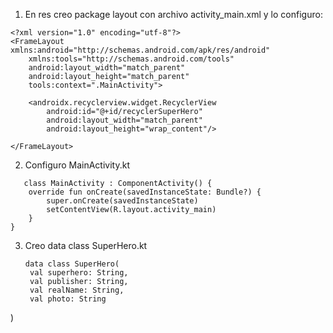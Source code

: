 1. En res creo package layout con archivo activity_main.xml y lo configuro:

```
<?xml version="1.0" encoding="utf-8"?>
<FrameLayout xmlns:android="http://schemas.android.com/apk/res/android"
    xmlns:tools="http://schemas.android.com/tools"
    android:layout_width="match_parent"
    android:layout_height="match_parent"
    tools:context=".MainActivity">

    <androidx.recyclerview.widget.RecyclerView
        android:id="@+id/recyclerSuperHero"
        android:layout_width="match_parent"
        android:layout_height="wrap_content"/>

</FrameLayout>
```

2. Configuro MainActivity.kt

```
   class MainActivity : ComponentActivity() {
    override fun onCreate(savedInstanceState: Bundle?) {
        super.onCreate(savedInstanceState)
        setContentView(R.layout.activity_main)
    }
}
```

3. Creo data class SuperHero.kt

   ```
   data class SuperHero(
    val superhero: String,
    val publisher: String,
    val realName: String,
    val photo: String
)
```


